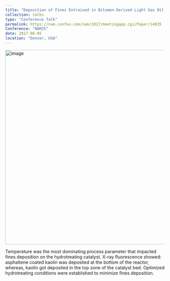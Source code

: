```yaml
---
title: "Deposition of Fines Entrained in Bitumen-Derived Light Gas Oil on Hydrotreating Catalyst: Impact of Process Parameters"
collection: talks
type: "Conference Talk"
permalink: https://nam.confex.com/nam/2017/meetingapp.cgi/Paper/14035
Conference: "NAM25"
date: 2017-06-05
location: "Denver, USA"
---
```

<img width="613" alt="image" src="https://github.com/Rachita028/Rachita028.github.io/assets/58958731/a1377592-fd75-47eb-a916-b8fb2e61379d">



Temperature was the most dominating process parameter that impacted fines deposition on the hydrotreating catalyst. X-ray fluorescence showed: asphaltene coated kaolin was deposited at the bottom of the reactor, whereas, kaolin got deposited in the top zone of the catalyst bed. 
Optimized hydrotreating conditions were established to minimize fines deposition.

